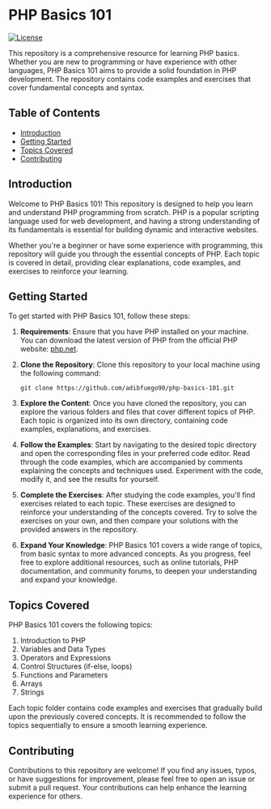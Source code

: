# PHP Basics 101

[![License](https://img.shields.io/badge/License-MIT-blue.svg)](https://github.com/adibfuego90/php-basics-101/blob/main/LICENSE)

This repository is a comprehensive resource for learning PHP basics. Whether you are new to programming or have experience with other languages, PHP Basics 101 aims to provide a solid foundation in PHP development. The repository contains code examples and exercises that cover fundamental concepts and syntax.

## Table of Contents

- [Introduction](#introduction)
- [Getting Started](#getting-started)
- [Topics Covered](#topics-covered)
- [Contributing](#contributing)

## Introduction

Welcome to PHP Basics 101! This repository is designed to help you learn and understand PHP programming from scratch. PHP is a popular scripting language used for web development, and having a strong understanding of its fundamentals is essential for building dynamic and interactive websites.

Whether you're a beginner or have some experience with programming, this repository will guide you through the essential concepts of PHP. Each topic is covered in detail, providing clear explanations, code examples, and exercises to reinforce your learning.

## Getting Started

To get started with PHP Basics 101, follow these steps:

1. **Requirements**: Ensure that you have PHP installed on your machine. You can download the latest version of PHP from the official PHP website: [php.net](https://www.php.net/downloads.php).

2. **Clone the Repository**: Clone this repository to your local machine using the following command:

    ```
    git clone https://github.com/adibfuego90/php-basics-101.git
    ```

3. **Explore the Content**: Once you have cloned the repository, you can explore the various folders and files that cover different topics of PHP. Each topic is organized into its own directory, containing code examples, explanations, and exercises.

4. **Follow the Examples**: Start by navigating to the desired topic directory and open the corresponding files in your preferred code editor. Read through the code examples, which are accompanied by comments explaining the concepts and techniques used. Experiment with the code, modify it, and see the results for yourself.

5. **Complete the Exercises**: After studying the code examples, you'll find exercises related to each topic. These exercises are designed to reinforce your understanding of the concepts covered. Try to solve the exercises on your own, and then compare your solutions with the provided answers in the repository.

6. **Expand Your Knowledge**: PHP Basics 101 covers a wide range of topics, from basic syntax to more advanced concepts. As you progress, feel free to explore additional resources, such as online tutorials, PHP documentation, and community forums, to deepen your understanding and expand your knowledge.

## Topics Covered

PHP Basics 101 covers the following topics:

1. Introduction to PHP
2. Variables and Data Types
3. Operators and Expressions
4. Control Structures (if-else, loops)
5. Functions and Parameters
6. Arrays
7. Strings

Each topic folder contains code examples and exercises that gradually build upon the previously covered concepts. It is recommended to follow the topics sequentially to ensure a smooth learning experience.

## Contributing

Contributions to this repository are welcome! If you find any issues, typos, or have suggestions for improvement, please feel free to open an issue or submit a pull request. Your contributions can help enhance the learning experience for others.

